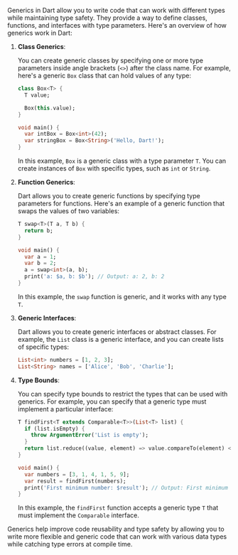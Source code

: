 Generics in Dart allow you to write code that can work with different types while maintaining type safety. They provide a way to define classes, functions, and interfaces with type parameters. Here's an overview of how generics work in Dart:

1. **Class Generics**:

   You can create generic classes by specifying one or more type parameters inside angle brackets (`<>`) after the class name. For example, here's a generic `Box` class that can hold values of any type:

   ```dart
   class Box<T> {
     T value;

     Box(this.value);
   }

   void main() {
     var intBox = Box<int>(42);
     var stringBox = Box<String>('Hello, Dart!');
   }
   ```

   In this example, `Box` is a generic class with a type parameter `T`. You can create instances of `Box` with specific types, such as `int` or `String`.

2. **Function Generics**:

   Dart allows you to create generic functions by specifying type parameters for functions. Here's an example of a generic function that swaps the values of two variables:

   ```dart
   T swap<T>(T a, T b) {
     return b;
   }

   void main() {
     var a = 1;
     var b = 2;
     a = swap<int>(a, b);
     print('a: $a, b: $b'); // Output: a: 2, b: 2
   }
   ```

   In this example, the `swap` function is generic, and it works with any type `T`.

3. **Generic Interfaces**:

   Dart allows you to create generic interfaces or abstract classes. For example, the `List` class is a generic interface, and you can create lists of specific types:

   ```dart
   List<int> numbers = [1, 2, 3];
   List<String> names = ['Alice', 'Bob', 'Charlie'];
   ```

4. **Type Bounds**:

   You can specify type bounds to restrict the types that can be used with generics. For example, you can specify that a generic type must implement a particular interface:

   ```dart
   T findFirst<T extends Comparable<T>>(List<T> list) {
     if (list.isEmpty) {
       throw ArgumentError('List is empty');
     }
     return list.reduce((value, element) => value.compareTo(element) < 0 ? value : element);
   }

   void main() {
     var numbers = [3, 1, 4, 1, 5, 9];
     var result = findFirst(numbers);
     print('First minimum number: $result'); // Output: First minimum number: 1
   }
   ```

   In this example, the `findFirst` function accepts a generic type `T` that must implement the `Comparable` interface.

Generics help improve code reusability and type safety by allowing you to write more flexible and generic code that can work with various data types while catching type errors at compile time.
